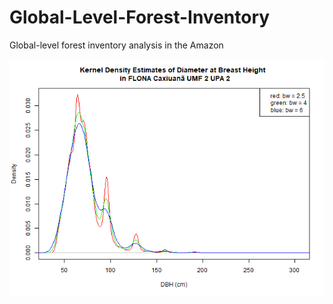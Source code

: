 # Global-Level-Forest-Inventory
Global-level forest inventory analysis in the Amazon

![Kernel density estimation](https://github.com/rcflorestal/Global-Level-Forest-Inventory/blob/main/output/densityKernelDBH.png)
